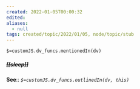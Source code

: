 ```yaml
---
created: 2022-01-05T00:00:32 
edited: 
aliases:
  - null
tags: created/topic/2022/01/05, node/topic/stub
---
```

`$=customJS.dv_funcs.mentionedIn(dv)`

##### <s class="topic-title">[[sleep]]</s>


**See**::
*`$=customJS.dv_funcs.outlinedIn(dv, this)`*